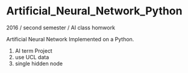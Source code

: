 # Artificial_Neural_Network_Python

2016 / second semester / AI class homwork

Artificial Neural Network Implemented on a Python.

1. AI term Project
2. use UCL data
3. single hidden node
